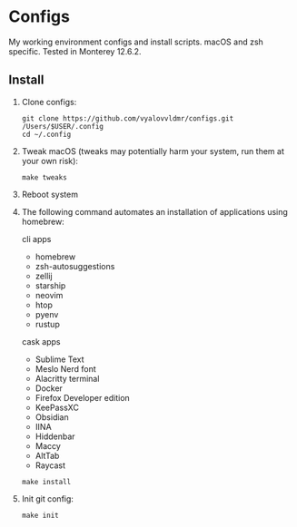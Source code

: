 # Configs
My working environment configs and install scripts. macOS and zsh specific. Tested in Monterey 12.6.2.

## Install

1. Clone configs:
    ```
    git clone https://github.com/vyalovvldmr/configs.git /Users/$USER/.config
    cd ~/.config
    ```
1. Tweak macOS (tweaks may potentially harm your system, run them at your own risk):
    ```
    make tweaks
    ```
1. Reboot system
1. The following command automates an installation of applications using homebrew:

    cli apps
    - homebrew
    - zsh-autosuggestions
    - zellij
    - starship
    - neovim
    - htop
    - pyenv
    - rustup

    cask apps
    - Sublime Text
    - Meslo Nerd font
    - Alacritty terminal
    - Docker
    - Firefox Developer edition
    - KeePassXC
    - Obsidian
    - IINA
    - Hiddenbar
    - Maccy
    - AltTab
    - Raycast

    ```
    make install
    ```
1. Init git config:
    ```
    make init
    ```

